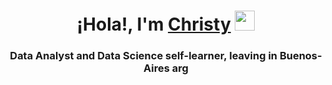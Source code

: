 <h1 align="center">¡Hola!, I'm <a href="https://daniilshat.ru/" target="_blank">Christy</a> 
<img src="https://github.com/blackcater/blackcater/raw/main/images/Hi.gif" height="32"/></h1>
<h3 align="center">Data Analyst and Data Science self-learner, leaving in Buenos-Aires arg</h3>
